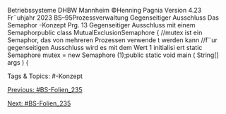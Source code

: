 Betriebssysteme DHBW Mannheim ©Henning Pagnia Version 4.23 Fr¨uhjahr 2023 BS–95Prozessverwaltung Gegenseitiger Ausschluss Das Semaphor -Konzept
Prg. 13 Gegenseitiger Ausschluss mit einem Semaphorpublic class MutualExclusionSemaphore {
//mutex ist ein Semaphor, das von mehreren Prozessen verwende t werden kann
//f¨ur gegenseitigen Ausschluss wird es mit dem Wert 1 initialisi ert
static Semaphore mutex = new Semaphore (1);public static void main ( String[] args ) {

   Tags & Topics:
   #-Konzept

[Previous: #BS-Folien_235](BS-Folien_235.md)

[Next: #BS-Folien_235](BS-Folien_235.md)